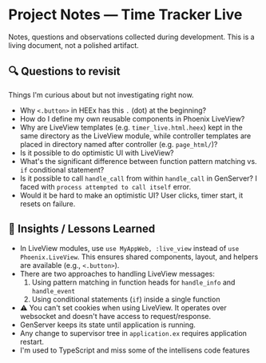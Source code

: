 # Project Notes — Time Tracker Live

Notes, questions and observations collected during development.
This is a living document, not a polished artifact.

## 🔍 Questions to revisit

Things I'm curious about but not investigating right now.

- Why `<.button>` in HEEx has this `.` (dot) at the beginning?
- How do I define my own reusable components in Phoenix LiveView?
- Why are LiveView templates (e.g. `timer_live.html.heex`) kept in the same directory as the LiveView module, while controller templates are placed in directory named after controller (e.g. `page_html/`)?
- Is it possible to do optimistic UI with LiveView?
- What's the significant difference between function pattern matching vs. `if` conditional statement?
- Is it possible to call `handle_call` from within `handle_call` in GenServer? I faced with `process attempted to call itself` error.
- Would it be hard to make an optimistic UI? User clicks, timer start, it resets on failure.

## 🧠 Insights / Lessons Learned

- In LiveView modules, use `use MyAppWeb, :live_view` instead of `use Phoenix.LiveView`. This ensures shared components, layout, and helpers are available (e.g., `<.button>`).
- There are two approaches to handling LiveView messages:
    1. Using pattern matching in function heads for `handle_info` and `handle_event`
    2. Using conditional statements (`if`) inside a single function
- ⚠️ You can't set cookies when using LiveView. It operates over websocket and doesn't have access to request/response.
- GenServer keeps its state until application is running.
- Any change to supervisor tree in `application.ex` requires application restart.
- I'm used to TypeScript and miss some of the intellisens code features